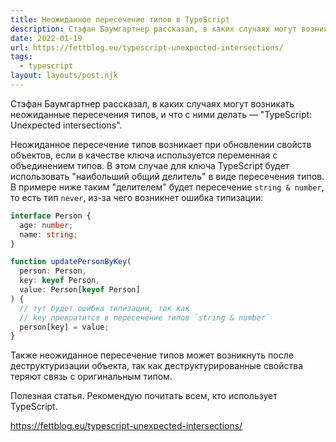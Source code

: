 ```yaml
---
title: Неожиданное пересечение типов в TypeScript
description: Стэфан Баумгартнер рассказал, в каких случаях могут возникать неожиданные пересечения типов, и что с ними делать
date: 2022-01-19
url: https://fettblog.eu/typescript-unexpected-intersections/ 
tags:
  - typescript
layout: layouts/post.njk
---
```

Стэфан Баумгартнер рассказал, в каких случаях могут возникать неожиданные пересечения типов, и что с ними делать — "TypeScript: Unexpected intersections".

Неожиданное пересечение типов возникает при обновлении свойств объектов, если в качестве ключа используется переменная с объединением типов. В этом случае для ключа TypeScript будет использовать "наибольший общий делитель" в виде пересечения типов. В примере ниже таким "делителем" будет пересечение `string & number`, то есть тип `never`, из-за чего возникнет ошибка типизации:

```ts
interface Person {
  age: number;
  name: string;
}

function updatePersonByKey(
  person: Person,
  key: keyof Person,
  value: Person[keyof Person]
) {
  // тут будет ошибка типизации, так как
  // key превратится в пересечение типов `string & number`
  person[key] = value; 
}
```

Также неожиданное пересечение типов может возникнуть после деструктуризации объекта, так как деструктурированные свойства теряют связь с оригинальным типом.

Полезная статья. Рекомендую почитать всем, кто использует TypeScript.

https://fettblog.eu/typescript-unexpected-intersections/ 
